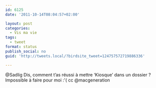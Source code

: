 ```yaml
---
id: 6125
date: '2011-10-14T08:04:57+02:00'

layout: post
categories:
  - Vis ma vie
tags:
  - tweet
format: status
publish_social: no
guid: 'http://tweets.local/?birdsite_tweet=124757572719886336'

---
```


@Sadlig Dis, comment t’as réussi à mettre ‘Kiosque’ dans un dossier ? Impossible à faire pour moi :'( cc @macgeneration